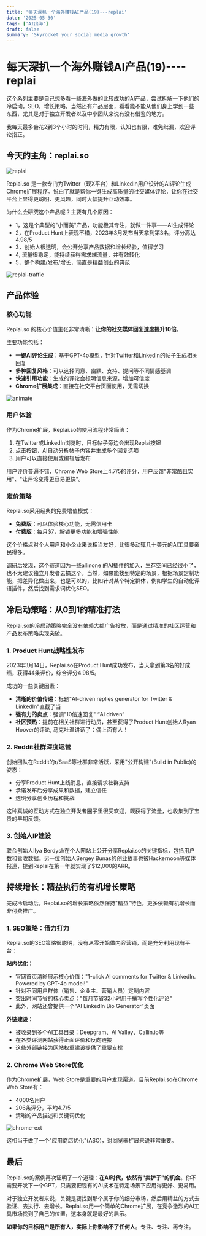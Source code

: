 ```yaml
---
title: '每天深扒一个海外赚钱AI产品(19)---replai'
date: '2025-05-30'
tags: ['AI出海']
draft: false
summary: 'Skyrocket your social media growth'
---
```


# 每天深扒一个海外赚钱AI产品(19)----replai
这个系列主要是自己想多看一些海外做的比较成功的AI产品，尝试拆解一下他们的冷启动，SEO，增长策略，当然还有产品层面，看看能不能从他们身上学到一些东西，尤其是对于独立开发者以及中小团队来说有没有借鉴的地方。

我每天最多会花2到3个小时的时间，精力有限，认知也有限，难免纰漏，欢迎评论指正。

## 今天的主角：replai.so

![replai](/static/images/19-replai/replai.png)

Replai.so 是一款专门为Twitter（现X平台）和LinkedIn用户设计的AI评论生成Chrome扩展程序。说白了就是帮你一键生成高质量的社交媒体评论，让你在社交平台上显得更聪明、更风趣，同时大幅提升互动效率。

为什么会研究这个产品呢？主要有几个原因：
- 1，这是个典型的"小而美"产品，功能极其专注，就做一件事——AI生成评论
- 2，在Product Hunt上表现不错，2023年3月发布当天拿到第3名，评分高达4.98/5
- 3，创始人很透明，会公开分享产品数据和增长经验，值得学习
- 4, 流量很稳定，能持续获得需求端流量，并有效转化
- 5，整个构建/发布/增长，简直是精益创业的典范

![replai-traffic](/static/images/19-replai/replai-traffic.png)


## 产品体验

### 核心功能

Replai.so 的核心价值主张非常清晰：**让你的社交媒体回复速度提升10倍**。

主要功能包括：
- **一键AI评论生成**：基于GPT-4o模型，针对Twitter和LinkedIn的帖子生成相关回复
- **多种回复风格**：可以选择同意、幽默、支持、提问等不同情感基调
- **快速引用功能**：生成的评论会标明信息来源，增加可信度
- **Chrome扩展集成**：直接在社交平台页面使用，无需切换

![animate](/static/images/19-replai/animate.png)

### 用户体验

作为Chrome扩展，Replai.so的使用流程非常简洁：
1. 在Twitter或LinkedIn浏览时，目标帖子旁边会出现Replai按钮
2. 点击按钮，AI自动分析帖子内容并生成多个回复选项
3. 用户可以直接使用或编辑后发布

用户评价普遍不错，Chrome Web Store上4.7/5的评分，用户反馈"非常酷且实用"、"让评论变得更容易更快"。

### 定价策略

Replai.so采用经典的免费增值模式：
- **免费版**：可以体验核心功能，无需信用卡
- **付费版**：每月$7，解锁更多功能和增强性能

这个价格点对个人用户和小企业来说相当友好，比很多动辄几十美元的AI工具要亲民得多。

调研后发现，这个赛道因为一些allinone 的AI插件的加入，生存空间已经很小了，也不太建议独立开发者去搞这个，当然，如果能找到特定的场景，根据场景定制功能，把差异化做出来，也是可以的，比如针对某个特定群体，例如学生的自动化评语插件，然后找到需求词优化SEO。

## 冷启动策略：从0到1的精准打法

Replai.so的冷启动策略完全没有依赖大额广告投放，而是通过精准的社区运营和产品发布策略实现突破。

### 1. Product Hunt战略性发布

2023年3月14日，Replai.so在Product Hunt成功发布，当天拿到第3名的好成绩，获得44条评价，综合评分4.98/5。

成功的一些关键因素：
- **清晰的价值传递**：标题"AI-driven replies generator for Twitter & LinkedIn"直截了当
- **强有力的卖点**：强调"10倍速回复" “AI driven”
- **社区预热**：提前在相关社群进行动员，甚至获得了Product Hunt创始人Ryan Hoover的评论, 马克吐温讲话了：偶上面有人！

### 2. Reddit社群深度运营

创始团队在Reddit的r/SaaS等社群非常活跃，采用"公开构建"(Build in Public)的姿态：
- 分享Product Hunt上线消息，直接请求社群支持
- 承诺发布后分享成果和数据，建立信任
- 透明分享创业历程和挑战

这种真诚的互动方式在独立开发者圈子里很受欢迎，既获得了流量，也收集到了宝贵的早期反馈。

### 3. 创始人IP建设

联合创始人Ilya Berdysh在个人网站上公开分享Replai.so的关键指标，包括用户数和营收数据。另一位创始人Sergey Bunas的创业故事也被Hackernoon等媒体报道，提到Replai在第一年就实现了$12,000的ARR。

## 持续增长：精益执行的有机增长策略

完成冷启动后，Replai.so的增长策略依然保持"精益"特色，更多依赖有机增长而非付费推广。

### 1. SEO策略：借力打力

Replai.so的SEO策略很聪明，没有从零开始做内容营销，而是充分利用现有平台：

**站内优化**：
- 官网首页清晰展示核心价值："1-click AI comments for Twitter & LinkedIn. Powered by GPT-4o model!"
- 针对不同用户群体（销售、企业主、营销人员）定制内容
- 突出时间节省的核心卖点："每月节省32小时用于撰写个性化评论"
- 此外，网站还曾提供一个“AI LinkedIn Bio Generator”页面

**外链建设**：
- 被收录到多个AI工具目录：Deepgram、AI Valley、Callin.io等
- 在各类评测网站获得正面评价和反向链接
- 这些外部链接为网站权重建设提供了重要支撑

### 2. Chrome Web Store优化

作为Chrome扩展，Web Store是重要的用户发现渠道。目前Replai.so在Chrome Web Store有：
- 4000名用户
- 206条评分，平均4.7/5
- 清晰的产品描述和关键词优化

![chrome-ext](/static/images/19-replai/chrome-ext.png)

这相当于做了一个"应用商店优化"(ASO)，对浏览器扩展来说非常重要。

## 最后

Replai.so的案例再次证明了一个道理：**在AI时代，依然有"卖铲子"的机会**。你不需要开发下一个GPT，只需要把现有的AI技术在特定场景下应用得更好、更易用。

对于独立开发者来说，关键是要找到那个属于你的细分市场，然后用精益的方式去验证、去执行、去增长。Replai.so用一个简单的Chrome扩展，在竞争激烈的AI工具市场找到了自己的位置，这本身就是最好的启示。

**如果你的目标用户是所有人，实际上你影响不了任何人**。专注、专注、再专注。

